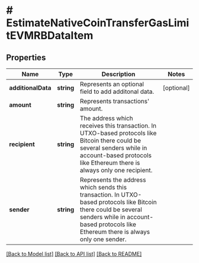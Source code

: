 # # EstimateNativeCoinTransferGasLimitEVMRBDataItem

## Properties

Name | Type | Description | Notes
------------ | ------------- | ------------- | -------------
**additionalData** | **string** | Represents an optional field to add additonal data. | [optional]
**amount** | **string** | Represents transactions&#39; amount. |
**recipient** | **string** | The address which receives this transaction. In UTXO-based protocols like Bitcoin there could be several senders while in account-based protocols like Ethereum there is always only one recipient. |
**sender** | **string** | Represents the address which sends this transaction. In UTXO-based protocols like Bitcoin there could be several senders while in account-based protocols like Ethereum there is always only one sender. |

[[Back to Model list]](../../README.md#models) [[Back to API list]](../../README.md#endpoints) [[Back to README]](../../README.md)
